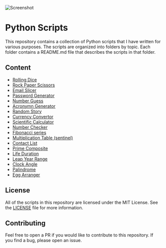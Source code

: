 ![Screenshot](https://ik.imagekit.io/jabedzaman/Python_Scripts/Python_Scripts_Wez3Xcy23.png?ik-sdk-version=javascript-1.4.3&updatedAt=1667035157365)

# Python Scripts

This repository contains a collection of Python scripts that I have written for various purposes. The scripts are organized into folders by topic. Each folder contains a README.md file that describes the scripts in that folder.

## Content

- [Rolling Dice](Rolling%20Dice/readme.md)
- [Rock Paper Scissors](Rock%20Paper%20Scissors/readme.md)
- [Email Slicer](Email%20Slicer/readme.md)
- [Password Generator](Password%20Generator/readme.md)
- [Number Guess](Number%20Guess/readme.md)
- [Acronymn Generator](Acronym%20Generator/readme.md)
- [Random Story](Random%20Story/readme.md)
- [Currency Convertor](Currency%20Convertor/readme.md)
- [Scientific Calculator](Scientific%20Calculator/readme.md)
- [Number Checker](Number%20Checker/readme.md)
- [Fibonacci series](Fibonacci%20Series/readme.md)
- [Multiplication Table (sentinel)](Multiplication%20Table/readme.md)
- [Contact List](Contact%20List/readme.md)
- [Prime Composite](Prime%20Composite/readme.md)
- [Life Duration](Life%20Duration%20Calculator/readme.md)
- [Leap Year Range](Leap%20Year%20Range/readme.md)
- [Clock Angle](Clock%20Angle/readme.md)
- [Palindrome](Palindrom%20Number/readme.md)
- [Egg Arranger](Egg%20Arranger/readme.md)

## License

All of the scripts in this repository are licensed under the MIT License. See the [LICENSE](LICENSE) file for more information.

## Contributing

Feel free to open a PR if you would like to contribute to this repository. If you find a bug, please open an issue.
